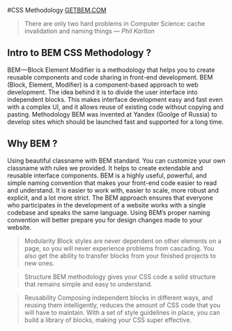 #CSS Methodology
[GETBEM.COM](//http://getbem.com/)

> There are only two hard problems in Computer Science: cache invalidation and naming things — 
> <cite>Phil Karlton</cite>

## Intro to BEM CSS Methodology ?
BEM — Block Element Modifier is a methodology that helps you to create reusable components and code sharing in front-end development.
BEM (Block, Element, Modifier) is a component-based approach to web development. The idea behind it is to divide the user interface into independent blocks. This makes interface development easy and fast even with a complex UI, and it allows reuse of existing code without copying and pasting.
Methodology BEM was invented at Yandex (Goolge of Russia) to develop sites which should be launched fast and supported for a long time. 


## Why BEM ?
Using beautiful classname with BEM standard.
You can customize your own classname with rules we provided.
It helps to create extendable and reusable interface components.
BEM is a highly useful, powerful, and simple naming convention that makes your front-end code easier to read and understand.
It is easier to work with, easier to scale, more robust and explicit, and a lot more strict.
The BEM approach ensures that everyone who participates in the development of a website works with a single codebase and speaks the same language. Using BEM’s proper naming convention will better prepare you for design changes made to your website.

> Modularity
Block styles are never dependent on other elements on a page, so you will never experience problems from cascading.
You also get the ability to transfer blocks from your finished projects to new ones.

> Structure
BEM methodology gives your CSS code a solid structure that remains simple and easy to understand.


> Reusability
Composing independent blocks in different ways, and reusing them intelligently, reduces the amount of CSS code that you will have to maintain. 
With a set of style guidelines in place, you can build a library of blocks, making your CSS super effective.